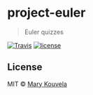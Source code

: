 # project-euler

> Euler quizzes

[![Travis](https://img.shields.io/travis/msr0b0t/project-euler.svg?style=flat-square&label=Travis+CI&logo=travis)](https://travis-ci.org/msr0b0t/project-euler) [![license](https://img.shields.io/github/license/msr0b0t/project-euler.svg?style=flat-square)](https://github.com/msr0b0t/project-euler/blob/master/LICENSE)

## License

MIT © [Mary Kouvela](https://github.com/msr0b0t)
